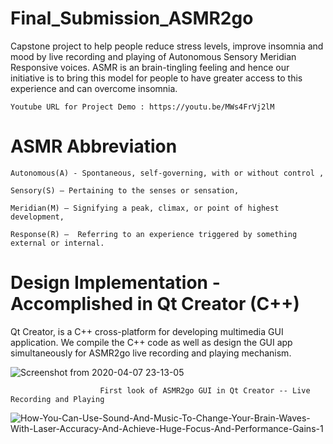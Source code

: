 # Final_Submission_ASMR2go
  Capstone project to help people reduce stress levels, improve insomnia and mood by live recording and playing of               Autonomous Sensory Meridian Responsive voices. ASMR is an brain-tingling feeling and hence our initiative is to bring this     model for people to have greater access to this experience and can overcome insomnia. 
  
    Youtube URL for Project Demo : https://youtu.be/MWs4FrVj2lM
                                        
# ASMR Abbreviation 
    Autonomous(A) - Spontaneous, self-governing, with or without control , 
  
    Sensory(S) – Pertaining to the senses or sensation, 
  
    Meridian(M) – Signifying a peak, climax, or point of highest development, 
 
    Response(R) –  Referring to an experience triggered by something external or internal.

 # Design Implementation - Accomplished in Qt Creator (C++)
  Qt Creator, is a C++ cross-platform for developing multimedia GUI application. We compile the C++ code as well as design       the  GUI app simultaneously for ASMR2go live recording and playing mechanism.
  
  
![Screenshot from 2020-04-07 23-13-05](https://user-images.githubusercontent.com/55197733/78741284-eff8ce80-7926-11ea-8ea5-54ca5b4e7f71.png) 

                        First look of ASMR2go GUI in Qt Creator -- Live Recording and Playing 
 
![How-You-Can-Use-Sound-And-Music-To-Change-Your-Brain-Waves-With-Laser-Accuracy-And-Achieve-Huge-Focus-And-Performance-Gains-1](https://user-images.githubusercontent.com/55197733/79948782-80183700-8442-11ea-8052-4934262d5ed9.png)







